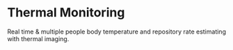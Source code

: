 # Thermal Monitoring

Real time & multiple people body temperature and repository rate estimating with thermal imaging.

